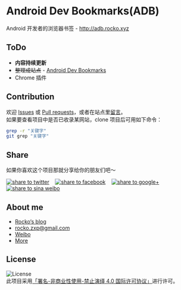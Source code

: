 # Android Dev Bookmarks(ADB)

Android 开发者的浏览器书签 - http://adb.rocko.xyz


## ToDo 

- **内容持续更新**
- ~~整理成站点~~ - [Android Dev Bookmarks](http://adb.rocko.xyz)   
- Chrome 插件


## Contribution

欢迎 [Issues](https://github.com/zhengxiaopeng/android-dev-bookmarks/issues) 或 [Pull requests](https://github.com/zhengxiaopeng/android-dev-bookmarks/pulls)，或者在站点里[留言](http://adb.rocko.xyz/feedback/)。   
如果要查看项目中是否已收录某网站，clone 项目后可用如下命令：  

``` Bash
grep -r "关键字"
git grep "关键字"
``` 


## Share

如果你喜欢这个项目那就分享给你的朋友们吧～   

<a href="https://twitter.com/intent/tweet?text=Android Dev Bookmarks.%20https://github.com/zhengxiaopeng/android-dev-bookmarks" target="_blank" title="share to twitter" style="width:100%"><img src="http://i.imgur.com/GlSWEr7.png" title="share to twitter"/></a>&nbsp;&nbsp;&nbsp;&nbsp;<a href="https://www.facebook.com/sharer/sharer.php?u=https://github.com/zhengxiaopeng/android-dev-bookmarks" target="_blank" title="share to facebook" style="width:100%"><img src="http://i.imgur.com/0evE2QJ.png" title="share to facebook"/></a>&nbsp;&nbsp;&nbsp;&nbsp;<a href="https://plus.google.com/share?url=https://github.com/zhengxiaopeng/android-dev-bookmarks" target="_blank" title="share to google+" style="width:100%"><img src="http://i.imgur.com/zvDBPqj.png" title="share to google+"/></a>&nbsp;&nbsp;&nbsp;&nbsp;<a href="http://service.weibo.com/share/share.php?searchPic=true&title=Android Dev Bookmarks. @郑晓鹏-Rocko %2520&url=https://github.com/zhengxiaopeng/android-dev-bookmarks&utm_content=share_button&utm_campaign=post_show&utm_medium=github&utm_source=weibo" target="_blank" title="share to sina weibo" style="width:100%"><img src="http://i.imgur.com/pH9q4qu.png" title="share to sina weibo"/></a>


## About me

- [Rocko‘s blog](http://rocko.xyz)   
- [rocko.zxp@gmail.com](mailto:rocko.zxp@gmail.com)
- [Weibo](http://weibo.com/678662430)
- [More](http://rocko.xyz/about/)

## License

![License](http://7tsy92.com1.z0.glb.clouddn.com/by-nc-nd.png?imageView2/2/w/110/h/40/q/100)   
此项目采用[「署名-非商业性使用-禁止演绎 4.0 国际许可协议」](https://creativecommons.org/licenses/by-nc-nd/4.0/)进行许可。
